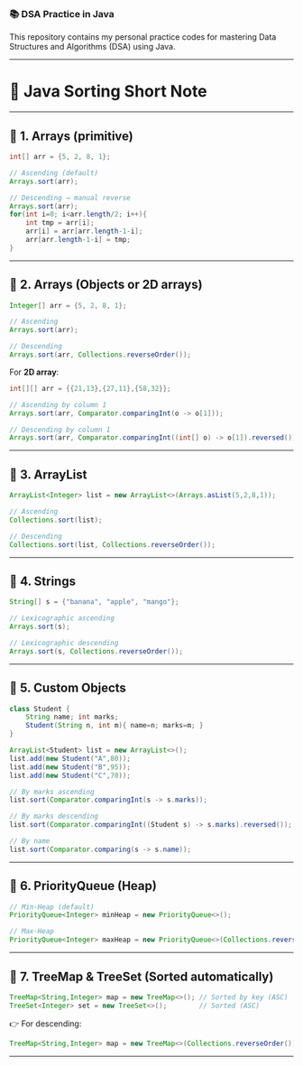 ### 📚 DSA Practice in Java
This repository contains my personal practice codes for mastering Data Structures and Algorithms (DSA) using Java.

---

# 📘 Java Sorting Short Note

---

## 🔹 1. Arrays (primitive)

```java
int[] arr = {5, 2, 8, 1};

// Ascending (default)
Arrays.sort(arr);

// Descending → manual reverse
Arrays.sort(arr);
for(int i=0; i<arr.length/2; i++){
    int tmp = arr[i];
    arr[i] = arr[arr.length-1-i];
    arr[arr.length-1-i] = tmp;
}
```
---

## 🔹 2. Arrays (Objects or 2D arrays)

```java
Integer[] arr = {5, 2, 8, 1};

// Ascending
Arrays.sort(arr);

// Descending
Arrays.sort(arr, Collections.reverseOrder());
```

For **2D array**:

```java
int[][] arr = {{21,13},{27,11},{58,32}};

// Ascending by column 1
Arrays.sort(arr, Comparator.comparingInt(o -> o[1]));

// Descending by column 1
Arrays.sort(arr, Comparator.comparingInt((int[] o) -> o[1]).reversed());
```
---

## 🔹 3. ArrayList

```java
ArrayList<Integer> list = new ArrayList<>(Arrays.asList(5,2,8,1));

// Ascending
Collections.sort(list);

// Descending
Collections.sort(list, Collections.reverseOrder());
```

---

## 🔹 4. Strings

```java
String[] s = {"banana", "apple", "mango"};

// Lexicographic ascending
Arrays.sort(s);

// Lexicographic descending
Arrays.sort(s, Collections.reverseOrder());
```

---

## 🔹 5. Custom Objects

```java
class Student {
    String name; int marks;
    Student(String n, int m){ name=n; marks=m; }
}

ArrayList<Student> list = new ArrayList<>();
list.add(new Student("A",80));
list.add(new Student("B",95));
list.add(new Student("C",70));

// By marks ascending
list.sort(Comparator.comparingInt(s -> s.marks));

// By marks descending
list.sort(Comparator.comparingInt((Student s) -> s.marks).reversed());

// By name
list.sort(Comparator.comparing(s -> s.name));
```

---

## 🔹 6. PriorityQueue (Heap)

```java
// Min-Heap (default)
PriorityQueue<Integer> minHeap = new PriorityQueue<>();

// Max-Heap
PriorityQueue<Integer> maxHeap = new PriorityQueue<>(Collections.reverseOrder());
```
---

## 🔹 7. TreeMap & TreeSet (Sorted automatically)

```java
TreeMap<String,Integer> map = new TreeMap<>(); // Sorted by key (ASC)
TreeSet<Integer> set = new TreeSet<>();        // Sorted (ASC)
```

👉 For descending:

```java
TreeMap<String,Integer> map = new TreeMap<>(Collections.reverseOrder());
```

---

